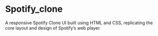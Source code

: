 # Spotify_clone
A responsive Spotify Clone UI built using HTML and CSS, replicating the core layout and design of Spotify’s web player.
